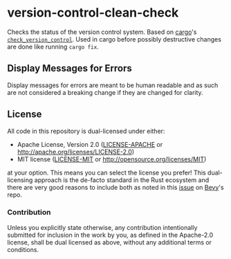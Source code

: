 # version-control-clean-check
Checks the status of the version control system.
Based on [cargo](https://github.com/rust-lang/cargo)'s [`check_version_control`](https://github.com/rust-lang/cargo/blob/4b84887848a31c6f83434cee2135f4fb0e2c9cf3/src/cargo/ops/fix.rs#L146). 
Used in cargo before possibly destructive changes are done like running `cargo fix`.

## Display Messages for Errors
Display messages for errors are meant to be human readable and as such are not considered a breaking change if they are changed for clarity.

## License

All code in this repository is dual-licensed under either:

- Apache License, Version 2.0 ([LICENSE-APACHE](LICENSE-APACHE) or <http://apache.org/licenses/LICENSE-2.0>)
- MIT license ([LICENSE-MIT](LICENSE-MIT) or <http://opensource.org/licenses/MIT>)

at your option.
This means you can select the license you prefer!
This dual-licensing approach is the de-facto standard in the Rust ecosystem and there are very good reasons to include both as noted in
this [issue](https://github.com/bevyengine/bevy/issues/2373) on [Bevy](https://bevyengine.org)'s repo.

### Contribution

Unless you explicitly state otherwise, any contribution intentionally submitted
for inclusion in the work by you, as defined in the Apache-2.0 license, shall
be dual licensed as above, without any additional terms or conditions.
